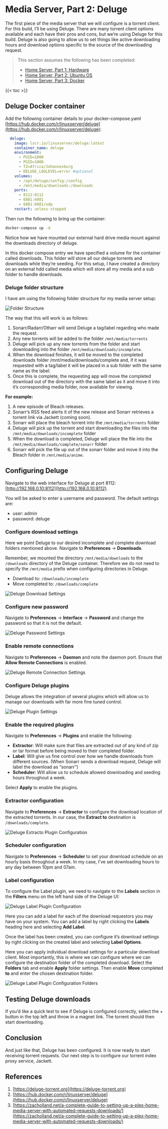 # Media Server, Part 2: Deluge

The first piece of the media server that we will configure is a torrent client. For this build, I’ll be using Deluge. There are many torrent client options available and each have their pros and cons, but we’re using Deluge for this build. Deluge is also going to allow us to set things like active downloading hours and download options specific to the source of the downloading request.

> This section assumes the following has been completed:
>
> * [Home Server, Part 1: Hardware](2031617.html)
> * [Home Server, Part 2: Ubuntu OS](14024705.html)
> * [Home Server, Part 3: Docker](1900552.html)

{{< toc >}}

## Deluge Docker container

Add the following container details to your docker-compose.yaml [https://hub.docker.com/r/linuxserver/deluge](https://hub.docker.com/r/linuxserver/deluge):

```yaml
  deluge:
    image: lscr.io/linuxserver/deluge:latest
    container_name: deluge
    environment:
      - PUID=1000
      - PGID=1000
      - TZ=Africa/Johannesburg
      - DELUGE_LOGLEVEL=error #optional
    volumes:
      - /opt/deluge/config:/config
      - /mnt/media/downloads:/downloads
    ports:
      - 8112:8112
      - 6881:6881
      - 6881:6881/udp
    restart: unless-stopped
```

Then run the following to bring up the container:

```bash
docker-compose up -d
```

Notice how we have mounted our external hard drive media mount against the downloads directory of deluge.

In this docker compose entry we have specified a volume for the container called downloads. This folder will store all our deluge torrents and downloads while they’re seeding. For this setup, I have created a directory on an external hdd called media which will store all my media and a sub folder to handle downloads.

### Deluge folder structure

I have am using the following folder structure for my media server setup:

![Folder Structure](./media-server-2-deluge-images/17399854.png)

The way that this will work is as follows:

1. Sonarr/Radarr/Otharr will send Deluge a tag/label regarding who made the request.
2. Any new torrents will be added to the folder `/mnt/media/torrents`
3. Deluge will pick up any new torrents from the folder and start downloading into the folder `/mnt/media/downloads/incomplete`.
4. When the download finishes, it will be moved to the completed downloads folder /mnt/media/downloads/complete and, if it was requested with a tag/label it will be placed in a sub folder with the same name as the label.
5. Once this is complete, the requesting app will move the completed download out of the directory with the same label as it and move it into it’s corresponding media folder, now available for viewing.

**For example:**

1. A new episode of Bleach releases.
2. Sonarr’s RSS feed alerts it of the new release and Sonarr retrieves a torrent link via Jackett (coming soon).
3. Sonarr will place the bleach torrent into the `/mnt/media/torrents` folder
4. Deluge will pick up the torrent and start downloading the files into the `/mnt/media/downloads/incomplete` folder
5. When the download is completed, Deluge will place the file into the `/mnt/media/downloads/complete/sonarr` folder
6. Sonarr will pick the file up out of the sonarr folder and move it into the Bleach folder in `/mnt/media/anime`.

## Configuring Deluge

Navigate to the web interface for Deluge at port 8112: [http://192.168.0.10:8112](http://192.168.0.10:8112).

You will be asked to enter a username and password. The default settings are:

* user: admin
* password: deluge

### Configure download settings

Here we point Deluge to our desired incomplete and complete download folders mentioned above. Navigate to **Preferences** → **Downloads**.

Remember, we mounted the directory `/mnt/media/downloads` to the `/downloads` directory of the Deluge container. Therefore we do not need to specify the `/mnt/media` prefix when configuring directories in Deluge.

* Download to: `/downloads/incomplete`
* Move completed to: `/downloads/complete`

![Deluge Download Settings](./media-server-2-deluge-images/17334317.png)

### Configure new password

Navigate to **Preferences** → **Interface** → **Password** and change the password so that it is not the default.

![Deluge Password Settings](./media-server-2-deluge-images/17465345.png)

### Enable remote connections

Navigate to **Preferences** → **Daemon** and note the daemon port. Ensure that **Allow Remote Connections** is enabled.

![Deluge Remote Connection Settings](./media-server-2-deluge-images/17465363.png)

### Configure Deluge plugins

Deluge allows the integration of several plugins which will allow us to manage our downloads with far more fine tuned control.

![Deluge Plugin Settings](./media-server-2-deluge-images/17432597.png)

### Enable the required plugins

Navigate to **Preferences** → **Plugins** and enable the following:

* **Extractor**: Will make sure that files are extracted out of any kind of zip or tar format before being moved to their completed folder.
* **Label**: Will give us fine control over how we handle downloads from different sources. (When Sonarr sends a download request, Deluge will label the download as “sonarr”)
* **Scheduler**: Will allow us to schedule allowed downloading and seeding hours throughout a week.

Select **Apply** to enable the plugins.

### Extractor configuration

Navigate to **Preferences** → **Extractor** to configure the download location of the extracted torrents. In our case, the **Extract to** destination is `/downloads/complete`.

![Deluge Extracto Plugin Configuration](./media-server-2-deluge-images/17432605.png)

### Scheduler configuration

Navigate to **Preferences** → **Scheduler** to set your download schedule on an hourly basis throughout a week. In my case, I’ve set downloading hours to any day between 10pm and 07am.

### Label configuration

To configure the Label plugin, we need to navigate to the **Labels** section in the **Filters** menu on the left hand side of the Deluge UI:

![Deluge Label Plugin Configuration](./media-server-2-deluge-images/17465375.png)

Here you can add a label for each of the download requestors you may have on your system. You can add a label by right clicking the **Labels** heading here and selecting **Add Label**.

Once the label has been created, you can configure it’s download settings by right clicking on the created label and selecting **Label Options**.

Here you can apply individual download settings for a particular download client. Most importantly, this is where we can configure where we can configure the destination folder of the completed download. Select the **Folders** tab and enable **Apply** folder settings. Then enable **Move** completed **to** and enter the chosen destination folder.

![Deluge Label Plugin Configuration Folders](./media-server-2-deluge-images/17399862.png)

## Testing Deluge downloads

If you’d like a quick test to see if Deluge is configured correctly, select the + button in the top left and throw in a magnet link. The torrent should then start downloading.

## Conclusion

And just like that, Deluge has been configured. It is now ready to start receiving torrent requests. Our next step is to configure our torrent index proxy service, Jackett.

## References

1. [https://deluge-torrent.org](https://deluge-torrent.org)
2. [https://hub.docker.com/r/linuxserver/deluge](https://hub.docker.com/r/linuxserver/deluge)
3. [https://zacholland.net/a-complete-guide-to-setting-up-a-plex-home-media-server-with-automated-requests-downloads/](https://zacholland.net/a-complete-guide-to-setting-up-a-plex-home-media-server-with-automated-requests-downloads/)
